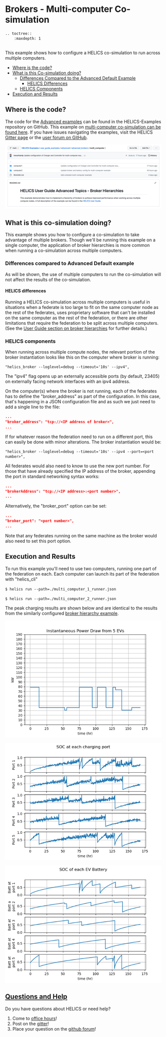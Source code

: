 # Brokers - Multi-computer Co-simulation

```{eval-rst}
.. toctree::
    :maxdepth: 1


```

This example shows how to configure a HELICS co-simulation to run across multiple computers.

- [Where is the code?](#where-is-the-code)
- [What is this Co-simulation doing?](#what-is-this-co-simulation-doing)
  - [Differences Compared to the Advanced Default Example](#differences-compared-to-the-advanced-default-example)
    - [HELICS Differences](#helics-differences)
  - [HELICS Components](#helics-components)
- [Execution and Results](#execution-and-results)

## Where is the code?

The code for the [Advanced examples](https://github.com/GMLC-TDC/HELICS-Examples/tree/main/user_guide_examples/advanced) can be found in the HELICS-Examples repository on GitHub. This example on [multi-computer co-simulation can be found here](https://github.com/GMLC-TDC/HELICS-Examples/tree/main/user_guide_examples/advanced/advanced_brokers/multi_computer). If you have issues navigating the examples, visit the HELICS [Gitter page](https://gitter.im/GMLC-TDC/HELICS) or the [user forum on GitHub](https://github.com/GMLC-TDC/HELICS/discussions).

[![](https://github.com/GMLC-TDC/helics_doc_resources/blob/main/user_guide/advanced_broker_multicomputer_github.png?raw=true)](https://github.com/GMLC-TDC/HELICS-Examples/tree/main/user_guide_examples/advanced)

## What is this co-simulation doing?

This example shows you how to configure a co-simulation to take advantage of multiple brokers. Though we'll be running this example on a single computer, the application of broker hierarchies is more common when running a co-simulation across multiple computers.

### Differences compared to Advanced Default example

As will be shown, the use of multiple computers to run the co-simulation will not affect the results of the co-simulation.

#### HELICS differences

Running a HELICS co-simulation across multiple computers is useful in situations when a federate is too large to fit on the same computer node as the rest of the federates, uses proprietary software that can't be installed on the same computer as the rest of the federation, or there are other limitations that require the federation to be split across multiple computers. (See the [User Guide section on broker hierarchies](../../advanced_topics/broker_multicomputer.md) for further details.)

### HELICS components

When running across multiple compute nodes, the relevant portion of the broker instantiation looks like this on the computer where broker is running:

```shell
"helics_broker --loglevel=debug --timeout='10s' --ipv4",
```

The "ipv4" flag opens up an externally accessible ports (by default, 23405) on externally facing network interfaces with an ipv4 address.

On the computer(s) where the broker is not running, each of the federates has to define the "broker_address" as part of the configuration. In this case, that's happening in a JSON configuration file and as such we just need to add a single line to the file:

```json
...
"broker_address": "tcp://<IP address of broker>",
...
```

If for whatever reason the federation need to run on a different port, this can easily be done with minor alterations. The broker instantiation would be:

```shell
"helics_broker --loglevel=debug --timeout='10s' --ipv4 --port=<port number>",
```

All federates would also need to know to use the new port number. For those that have already specified the IP address of the broker, appending the port in standard networking syntax works:

```json
...
"brokerAddress": "tcp://<IP address>:<port number>",
...
```

Alternatively, the "broker_port" option can be set:

```json
...
"broker_port": "<port number>",
...
```

Note that any federates running on the same machine as the broker would also need to set this port option.

## Execution and Results

To run this example you'll need to use two computers, running one part of the federation on each. Each computer can launch its part of the federation with "helics_cli"

`$ helics run --path=./multi_computer_1_runner.json`

`$ helics run --path=./multi_computer_2_runner.json`

The peak charging results are shown below and are identical to the results from the similarly configured [broker hierarchy example](advanced_brokers_hierarchies.md).

![](../../../img/advanced_hierarchy_charging_power.png)

![](../../../img/advanced_hierarchy_estimated_SOCs.png)

![](../../../img/advanced_hierarchy_battery_SOCs.png)

## [Questions and Help](../../support.md)

Do you have questions about HELICS or need help?

1. Come to [office hours](mailto:helicsteam@helics.org)!
2. Post on the [gitter](https://gitter.im/GMLC-TDC/HELICS)!
3. Place your question on the [github forum](https://github.com/GMLC-TDC/HELICS/discussions)!
